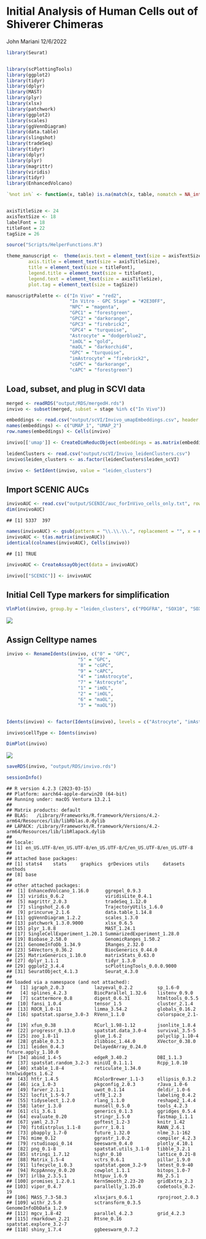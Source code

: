 Initial Analysis of Human Cells out of Shiverer Chimeras
================
John Mariani
12/6/2022

``` r
library(Seurat)


library(scPlottingTools)
library(ggplot2)
library(tidyr)
library(dplyr)
library(MAST)
library(plyr)
library(xlsx)
library(patchwork)
library(ggplot2)
library(scales)
library(ggVennDiagram)
library(data.table)
library(slingshot)
library(tradeSeq)
library(tidyr)
library(dplyr)
library(plyr)
library(magrittr)
library(viridis)
library(tidyr)
library(EnhancedVolcano)

`%not in%` <- function(x, table) is.na(match(x, table, nomatch = NA_integer_))


axisTitleSize <- 24
axisTextSize <- 18
labelFont = 18
titleFont = 22
tagSize = 26

source("Scripts/HelperFunctions.R")

theme_manuscript <-  theme(axis.text = element_text(size = axisTextSize), 
        axis.title = element_text(size = axisTitleSize), 
        title = element_text(size = titleFont), 
        legend.title = element_text(size = titleFont),
        legend.text = element_text(size = axisTitleSize),
        plot.tag = element_text(size = tagSize))

manuscriptPalette <- c("In Vivo" = "red2", 
                       "In Vitro - GPC Stage" = "#2E30FF",
                       "NPC" = "magenta",
                       "GPC1" = "forestgreen",
                       "GPC2" = "darkorange",
                       "GPC3" = "firebrick2",
                       "GPC4" = "turquoise",
                       "Astrocyte" = "dodgerblue2",
                       "imOL" = "gold",
                       "maOL" = "darkorchid4",
                       "GPC" = "turquoise",
                       "imAstrocyte" = "firebrick2",
                       "cGPC" = "darkorange",
                       "cAPC" = "forestgreen")
```

## Load, subset, and plug in SCVI data

``` r
merged <- readRDS("output/RDS/mergedH.rds")
invivo <- subset(merged, subset = stage %in% c("In Vivo"))

embeddings <- read.csv("output/scVI/Invivo_umapEmbeddings.csv", header = F)
names(embeddings) <- c("UMAP_1", "UMAP_2")
row.names(embeddings) <- Cells(invivo)

invivo[['umap']] <- CreateDimReducObject(embeddings = as.matrix(embeddings), key = "UMAP_", assay = "RNA")

leidenClusters <- read.csv("output/scVI/Invivo_leidenClusters.csv")
invivo$leiden_clusters <- as.factor(leidenClusters$leiden_scVI)

invivo <- SetIdent(invivo, value = "leiden_clusters")
```

## Import SCENIC AUCs

``` r
invivoAUC <- read.csv("output/SCENIC/auc_forInVivo_cells_only.txt", row.names = 1)
dim(invivoAUC)
```

    ## [1] 5337  397

``` r
names(invivoAUC) <- gsub(pattern = "\\.\\.\\.", replacement = "", x = names(invivoAUC))
invivoAUC <- t(as.matrix(invivoAUC))
identical(colnames(invivoAUC), Cells(invivo))
```

    ## [1] TRUE

``` r
invivoAUC <- CreateAssayObject(data = invivoAUC)

invivo[["SCENIC"]] <- invivoAUC
```

## Initial Cell Type markers for simplification

``` r
VlnPlot(invivo, group.by = "leiden_clusters", c("PDGFRA", "SOX10", "SOX9", "MKI67", "GFAP", "CD44", "MBP", "MOBP", "NKX6-2"))
```

![](10_Invivo_Processing_files/figure-gfm/unnamed-chunk-4-1.png)<!-- -->

## Assign Celltype names

``` r
invivo <- RenameIdents(invivo, c("0" = "GPC",
                          "5" = "GPC",
                          "8" = "cGPC",
                          "9" = "cAPC",
                          "4" = "imAstrocyte",
                          "7" = "Astrocyte",
                          "1" = "imOL",
                          "2" = "imOL",
                          "6" = "maOL",
                          "3" = "maOL"))


Idents(invivo) <- factor(Idents(invivo), levels = c("Astrocyte", "imAstrocyte", "cAPC", "cGPC", "GPC", "imOL", "maOL"))

invivo$cellType <- Idents(invivo)

DimPlot(invivo)
```

![](10_Invivo_Processing_files/figure-gfm/unnamed-chunk-5-1.png)<!-- -->

``` r
saveRDS(invivo, "output/RDS/invivo.rds")
```

``` r
sessionInfo()
```

    ## R version 4.2.3 (2023-03-15)
    ## Platform: aarch64-apple-darwin20 (64-bit)
    ## Running under: macOS Ventura 13.2.1
    ## 
    ## Matrix products: default
    ## BLAS:   /Library/Frameworks/R.framework/Versions/4.2-arm64/Resources/lib/libRblas.0.dylib
    ## LAPACK: /Library/Frameworks/R.framework/Versions/4.2-arm64/Resources/lib/libRlapack.dylib
    ## 
    ## locale:
    ## [1] en_US.UTF-8/en_US.UTF-8/en_US.UTF-8/C/en_US.UTF-8/en_US.UTF-8
    ## 
    ## attached base packages:
    ## [1] stats4    stats     graphics  grDevices utils     datasets  methods  
    ## [8] base     
    ## 
    ## other attached packages:
    ##  [1] EnhancedVolcano_1.16.0      ggrepel_0.9.3              
    ##  [3] viridis_0.6.2               viridisLite_0.4.1          
    ##  [5] magrittr_2.0.3              tradeSeq_1.12.0            
    ##  [7] slingshot_2.6.0             TrajectoryUtils_1.6.0      
    ##  [9] princurve_2.1.6             data.table_1.14.8          
    ## [11] ggVennDiagram_1.2.2         scales_1.3.0               
    ## [13] patchwork_1.3.0.9000        xlsx_0.6.5                 
    ## [15] plyr_1.8.8                  MAST_1.24.1                
    ## [17] SingleCellExperiment_1.20.1 SummarizedExperiment_1.28.0
    ## [19] Biobase_2.58.0              GenomicRanges_1.50.2       
    ## [21] GenomeInfoDb_1.34.9         IRanges_2.32.0             
    ## [23] S4Vectors_0.36.2            BiocGenerics_0.44.0        
    ## [25] MatrixGenerics_1.10.0       matrixStats_0.63.0         
    ## [27] dplyr_1.1.1                 tidyr_1.3.0                
    ## [29] ggplot2_3.4.4               scPlottingTools_0.0.0.9000 
    ## [31] SeuratObject_4.1.3          Seurat_4.3.0               
    ## 
    ## loaded via a namespace (and not attached):
    ##   [1] igraph_2.0.3           lazyeval_0.2.2         sp_1.6-0              
    ##   [4] splines_4.2.3          BiocParallel_1.32.6    listenv_0.9.0         
    ##   [7] scattermore_0.8        digest_0.6.31          htmltools_0.5.5       
    ##  [10] fansi_1.0.4            tensor_1.5             cluster_2.1.4         
    ##  [13] ROCR_1.0-11            limma_3.54.2           globals_0.16.2        
    ##  [16] spatstat.sparse_3.0-3  RVenn_1.1.0            colorspace_2.1-0      
    ##  [19] xfun_0.38              RCurl_1.98-1.12        jsonlite_1.8.4        
    ##  [22] progressr_0.13.0       spatstat.data_3.0-4    survival_3.5-5        
    ##  [25] zoo_1.8-11             glue_1.6.2             polyclip_1.10-4       
    ##  [28] gtable_0.3.3           zlibbioc_1.44.0        XVector_0.38.0        
    ##  [31] leiden_0.4.3           DelayedArray_0.24.0    future.apply_1.10.0   
    ##  [34] abind_1.4-5            edgeR_3.40.2           DBI_1.1.3             
    ##  [37] spatstat.random_3.2-3  miniUI_0.1.1.1         Rcpp_1.0.10           
    ##  [40] xtable_1.8-4           reticulate_1.34.0      htmlwidgets_1.6.2     
    ##  [43] httr_1.4.5             RColorBrewer_1.1-3     ellipsis_0.3.2        
    ##  [46] ica_1.0-3              pkgconfig_2.0.3        rJava_1.0-6           
    ##  [49] farver_2.1.1           uwot_0.1.14            deldir_1.0-6          
    ##  [52] locfit_1.5-9.7         utf8_1.2.3             labeling_0.4.2        
    ##  [55] tidyselect_1.2.0       rlang_1.1.0            reshape2_1.4.4        
    ##  [58] later_1.3.0            munsell_0.5.0          tools_4.2.3           
    ##  [61] cli_3.6.1              generics_0.1.3         ggridges_0.5.4        
    ##  [64] evaluate_0.20          stringr_1.5.0          fastmap_1.1.1         
    ##  [67] yaml_2.3.7             goftest_1.2-3          knitr_1.42            
    ##  [70] fitdistrplus_1.1-8     purrr_1.0.1            RANN_2.6.1            
    ##  [73] pbapply_1.7-0          future_1.32.0          nlme_3.1-162          
    ##  [76] mime_0.12              ggrastr_1.0.2          compiler_4.2.3        
    ##  [79] rstudioapi_0.14        beeswarm_0.4.0         plotly_4.10.1         
    ##  [82] png_0.1-8              spatstat.utils_3.1-0   tibble_3.2.1          
    ##  [85] stringi_1.7.12         highr_0.10             lattice_0.21-8        
    ##  [88] Matrix_1.5-4           vctrs_0.6.1            pillar_1.9.0          
    ##  [91] lifecycle_1.0.3        spatstat.geom_3.2-9    lmtest_0.9-40         
    ##  [94] RcppAnnoy_0.0.20       cowplot_1.1.1          bitops_1.0-7          
    ##  [97] irlba_2.3.5.1          httpuv_1.6.9           R6_2.5.1              
    ## [100] promises_1.2.0.1       KernSmooth_2.23-20     gridExtra_2.3         
    ## [103] vipor_0.4.7            parallelly_1.35.0      codetools_0.2-19      
    ## [106] MASS_7.3-58.3          xlsxjars_0.6.1         rprojroot_2.0.3       
    ## [109] withr_2.5.0            sctransform_0.3.5      GenomeInfoDbData_1.2.9
    ## [112] mgcv_1.8-42            parallel_4.2.3         grid_4.2.3            
    ## [115] rmarkdown_2.21         Rtsne_0.16             spatstat.explore_3.2-7
    ## [118] shiny_1.7.4            ggbeeswarm_0.7.2
